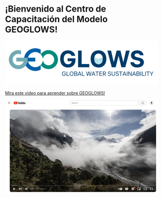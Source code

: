 # ¡Bienvenido al Centro de Capacitación del Modelo GEOGLOWS!
![image](static/images/NewGEOGLOWSLOGO.png)

[Mira este video para aprender sobre GEOGLOWS!](https://youtu.be/v8FhgV4cBnI)

![image](static/images/img10.png)

